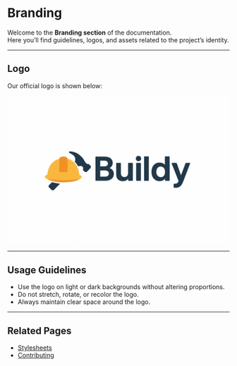 # Branding

Welcome to the **Branding section** of the documentation.  
Here you’ll find guidelines, logos, and assets related to the project’s identity.

---

## Logo
Our official logo is shown below:

![Project Logo](../images/logo.png)

---

## Usage Guidelines
- Use the logo on light or dark backgrounds without altering proportions.  
- Do not stretch, rotate, or recolor the logo.  
- Always maintain clear space around the logo.

---

## Related Pages
- [Stylesheets](../stylesheets/)  
- [Contributing](../contributing.md)  
